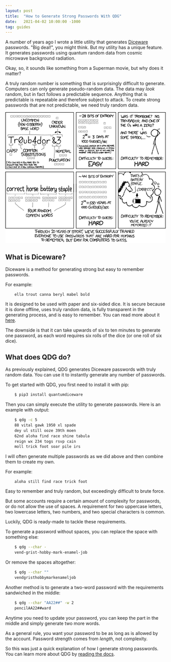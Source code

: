 ```yaml
---
layout: post
title:  "How to Generate Strong Passwords With QDG"
date:   2021-04-02 10:00:00 -1000
tag: guides
---
```


A number of years ago I wrote a little utility that generates [Diceware](https://theworld.com/~reinhold/diceware.html) passwords. "Big deal!", you might think. But my utility has a unique feature. It generates passwords using quantum random data from cosmic microwave background radiation.

Okay, so, it sounds like something from a Superman movie, but why does it matter?

A truly random number is something that is surprisingly difficult to generate. Computers can only generate pseudo-random data. The data may *look* random, but in fact follows a predictable sequence. Anything that is predictable is repeatable and therefore subject to attack. To create strong passwords that are not predictable, we need truly random data.

![XKCD](/assets/images/password_strength.png)

## What is Diceware?

Diceware is a method for generating strong but easy to remember passwords.

For example:

```
    ella trout canna beryl mabel bold
```

It is designed to be used with paper and six-sided dice. It is secure because it is done offline, uses truly random data, is fully transparent in the generating process, and is easy to remember. You can read more about it [here](https://theworld.com/~reinhold/diceware.html).

The downside is that it can take upwards of six to ten minutes to generate one password, as each word requires six rolls of the dice (or one roll of six dice).

## What does QDG do?

As previously explained, QDG generates Diceware passwords with truly random data. You can use it to instantly generate any number of passwords.

To get started with QDG, you first need to install it with pip:

```sh
    $ pip3 install quantumdiceware
```

Then you can simply execute the utility to generate passwords. Here is an example with output:

```sh
    $ qdg -c 5
    88 vital gawk 1950 xl spade
    dey ul still ooze 39th moen
    62nd aloha find race shine tabula
    reign wx 234 togs rsvp cain
    moll trick foot soar pile irs
```

I will often generate multiple passwords as we did above and then combine them to create my own.

For example:

```
    aloha still find race trick foot
```

Easy to remember and truly random, but exceedingly difficult to brute force.

But some accounts require a certain amount of complexity for passwords, or do not allow the use of spaces. A requirement for two uppercase letters, two lowercase letters, two numbers, and two special characters is common.

Luckily, QDG is ready-made to tackle these requirements.

To generate a password without spaces, you can replace the space with something else:

```sh
    $ qdg --char -
    vend-grist-hobby-mark-enamel-job
```

Or remove the spaces altogether:

```sh
    $ qdg --char ""
    vendgristhobbymarkenameljob
```

Another method is to generate a two-word password with the requirements sandwiched in the middle:

```sh
    $ qdg --char "AA22##" -w 2
    pencilAA22##ward
```

Anytime you need to update your password, you can keep the part in the middle and simply generate two more words.

As a general rule, you want your password to be as long as is allowed by the account. Password strength comes from *length*, not complexity.

So this was just a quick explanation of how I generate strong passwords. You can learn more about QDG by [reading the docs](http://qdg.readthedocs.io/).